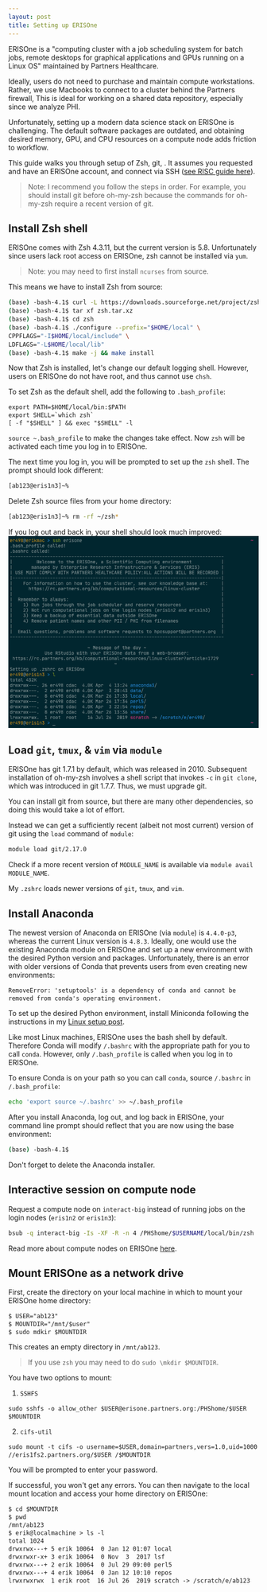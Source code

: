 ```yaml
---
layout: post
title: Setting up ERISOne
---
```


ERISOne is a "computing cluster with a job scheduling system for batch jobs, remote desktops for graphical applications and GPUs running on a Linux OS" maintained by Partners Healthcare.

Ideally, users do not need to purchase and maintain compute workstations. Rather, we use Macbooks to connect to a cluster behind the Partners firewall, This is ideal for working on a shared data repository, especially since we analyze PHI.

Unfortunately, setting up a modern data science stack on ERISOne is challenging. The default software packages are outdated, and obtaining desired memory, GPU, and CPU resources on a compute node adds friction to workflow.

This guide walks you through setup of Zsh, git, . It assumes you requested and have an ERISOne account, and connect via SSH ([see RISC guide here](https://rc.partners.org/kb/article/2814)).

> Note: I recommend you follow the steps in order. For example, you should install git before oh-my-zsh because the commands for oh-my-zsh require a recent version of git.

## Install Zsh shell

ERISOne comes with Zsh 4.3.11, but the current version is 5.8. Unfortunately since users lack root access on ERISOne, zsh cannot be installed via `yum`.

> Note: you may need to first install `ncurses` from source.

This means we have to install Zsh from source:

```bash
(base) -bash-4.1$ curl -L https://downloads.sourceforge.net/project/zsh/zsh/5.8/zsh-5.8.tar.xz > zsh.tar.xz
(base) -bash-4.1$ tar xf zsh.tar.xz
(base) -bash-4.1$ cd zsh
(base) -bash-4.1$ ./configure --prefix="$HOME/local" \
CPPFLAGS="-I$HOME/local/include" \
LDFLAGS="-L$HOME/local/lib"
(base) -bash-4.1$ make -j && make install
```

Now that Zsh is installed, let's change our default logging shell. However, users on ERISOne do not have root, and thus cannot use `chsh`.

To set Zsh as the default shell, add the following to `.bash_profile`:

```
export PATH=$HOME/local/bin:$PATH
export SHELL=`which zsh`
[ -f "$SHELL" ] && exec "$SHELL" -l
```

`source ~.bash_profile` to make the changes take effect. Now `zsh` will be activated each time you log in to ERISOne.

The next time you log in, you will be prompted to set up the `zsh` shell. The prompt should look different:

```zsh
[ab123@eris1n3]~% 
```

Delete Zsh source files from your home directory:
```zsh
[ab123@eris1n3]~% rm -rf ~/zsh*
```

If you log out and back in, your shell should look much improved:
![](/assets/zsh_erisone.png)

## Load `git`, `tmux`, & `vim` via `module`

ERISOne has git 1.7.1 by default, which was released in 2010. Subsequent installation of oh-my-zsh involves a shell script that invokes `-c` in `git clone`, which was introduced in git 1.7.7. Thus, we must upgrade git.

You can install git from source, but there are many other dependencies, so doing this would take a lot of effort.

Instead we can get a sufficiently recent (albeit not most current) version of git using the `load` command of `module`:

```zsh
module load git/2.17.0
```

Check if a more recent version of `MODULE_NAME` is available via `module avail MODULE_NAME`.

My `.zshrc` loads newer versions of `git`, `tmux`, and `vim`.

## Install Anaconda

The newest version of Anaconda on ERISOne (via `module`) is `4.4.0-p3`, whereas the current Linux version is `4.8.3`. Ideally, one would use the existing Anaconda module on ERISOne and set up a new environment with the desired Python version and packages. Unfortunately, there is an error with older versions of Conda that prevents users from even creating new environments:

```
RemoveError: 'setuptools' is a dependency of conda and cannot be removed from conda's operating environment.
```

To set up the desired Python environment, install Miniconda following the instructions in my [Linux setup post](../linux-setup). 

Like most Linux machines, ERISOne uses the bash shell by default. Therefore Conda will modify `/.bashrc` with the appropriate path for you to call `conda`. However, only `/.bash_profile` is called when you log in to ERISOne.

To ensure Conda is on your path so you can call `conda`, source `/.bashrc` in `/.bash_profile`:

```bash
echo 'export source ~/.bashrc' >> ~/.bash_profile
```

After you install Anaconda, log out, and log back in ERISOne, your command line prompt should reflect that you are now using the base environment:

```bash
(base) -bash-4.1$ 
```
Don't forget to delete the Anaconda installer.

## Interactive session on compute node

Request a compute node on `interact-big` instead of running jobs on the login nodes (`eris1n2` or `eris1n3`):


```zsh
bsub -q interact-big -Is -XF -R -n 4 /PHShome/$USERNAME/local/bin/zsh
```

Read more about compute nodes on ERISOne [here](https://rc.partners.org/kb/article/2680).


## Mount ERISOne as a network drive
First, create the directory on your local machine in which to mount your ERISOne home directory:

```
$ USER="ab123"
$ MOUNTDIR="/mnt/$user"
$ sudo mdkir $MOUNTDIR
```

This creates an empty directory in `/mnt/ab123`.

> If you use `zsh` you may need to do `sudo \mkdir $MOUNTDIR`.


You have two options to mount:

1. `SSHFS`
```
sudo sshfs -o allow_other $USER@erisone.partners.org:/PHShome/$USER $MOUNTDIR
```

2. `cifs-util`

```
sudo mount -t cifs -o username=$USER,domain=partners,vers=1.0,uid=1000 //eris1fs2.partners.org/$USER /$MOUNTDIR
```

You will be prompted to enter your password.

If successful, you won't get any errors. You can then navigate to the local mount location and access your home directory on ERISOne:

```
$ cd $MOUNTDIR
$ pwd
/mnt/ab123
$ erik@localmachine > ls -l
total 1024
drwxrwx---+ 5 erik 10064  0 Jan 12 01:07 local
drwxrwxr-x+ 3 erik 10064  0 Nov  3  2017 lsf
drwxrwx---+ 2 erik 10064  0 Jul 29 09:00 perl5
drwxrwx---+ 4 erik 10064  0 Jan 12 10:10 repos
lrwxrwxrwx  1 erik root  16 Jul 26  2019 scratch -> /scratch/e/ab123
```
